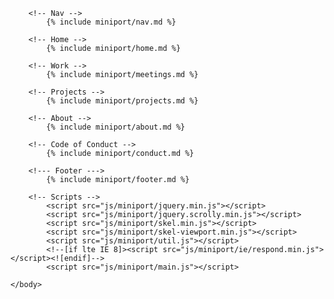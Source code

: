 <!DOCTYPE HTML>
<!--
	Miniport by HTML5 UP
	html5up.net | @ajlkn
	Free for personal and commercial use under the CCA 3.0 license (html5up.net/license)
-->
<html>
	<head>
		<title>Code for OKC</title>
		<meta charset="utf-8" />
		<meta name="viewport" content="width=device-width, initial-scale=1" />
		<meta name="description" content="Code for OKC is an all volunteer group and we’d love to have you participate in any way that you can. Code for OKC meets on the 4th Monday of each month at StarSpace46."/>
	    <meta property="og:type" content="website" />
	    <meta property="og:title" content="Code for OKC" />
	    <meta property="og:url" content="http://codeforokc.org/">
	    <meta property="og:site_name" content="Code for OKC"/>
	    <meta property="og:description" content="Code for OKC is an all volunteer group and we’d love to have you participate in any way that you can. Code for OKC meets on the 4th Monday of each month at StarSpace46." />
	    <meta property="og:updated_time" content="2017-04-12T09:45:28.000Z" />
	    <meta name="twitter:card" content="summary" />
	    <meta name="twitter:title" content="Code for OKC" />
	    <meta name="twitter:description" content="Code for OKC is an all volunteer group and we’d love to have you participate in any way that you can. Code for OKC meets on the 4th Monday of each month at StarSpace46." />
		<!--[if lte IE 8]><script src="js/miniport/ie/html5shiv.js"></script><![endif]-->
		<link rel="stylesheet" href="/css/miniport/main.css" />
		<link rel="stylesheet" href="/css/miniport/additional.css" />
		<!--[if lte IE 8]><link rel="stylesheet" href="/css/miniport/ie8.css" /><![endif]-->
		<!--[if lte IE 9]><link rel="stylesheet" href="/css/miniport/ie9.css" /><![endif]-->
	</head>
	<body>

		<!-- Nav -->
			{% include miniport/nav.md %}

		<!-- Home -->
			{% include miniport/home.md %}			

		<!-- Work -->
			{% include miniport/meetings.md %}			

		<!-- Projects -->
			{% include miniport/projects.md %}			

		<!-- About -->
			{% include miniport/about.md %}		

		<!-- Code of Conduct -->
			{% include miniport/conduct.md %}

		<!--- Footer --->			
			{% include miniport/footer.md %}

		<!-- Scripts -->
			<script src="js/miniport/jquery.min.js"></script>
			<script src="js/miniport/jquery.scrolly.min.js"></script>
			<script src="js/miniport/skel.min.js"></script>
			<script src="js/miniport/skel-viewport.min.js"></script>
			<script src="js/miniport/util.js"></script>
			<!--[if lte IE 8]><script src="js/miniport/ie/respond.min.js"></script><![endif]-->
			<script src="js/miniport/main.js"></script>

	</body>
</html>